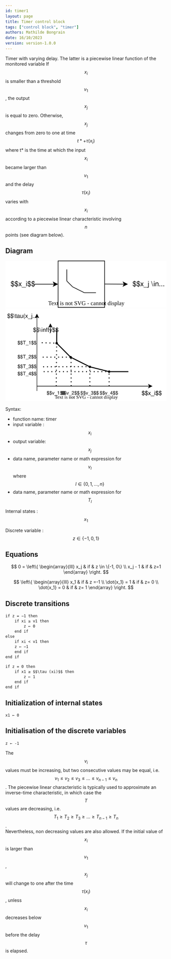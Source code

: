 ```yaml
---
id: timer1
layout: page
title: Timer control block
tags: ["control block", "timer"]
authors: Mathilde Bongrain
date: 16/10/2023
version: version-1.0.0
---
```


Timer with varying delay. The latter is a piecewise linear function of the monitored variable
If $$x_i$$ is smaller than a threshold $$v_1$$, the output $$x_j$$ is equal to zero. Otherwise, $$x_j$$ changes from zero to one at time $$t* + \tau(x_i)$$ where t* is the time at which the input $$x_i$$ became larger than $$v_1$$ and the delay $$\tau (x_i)$$ varies with $$x_i$$ according to a piecewise linear characteristic involving $$n$$ points (see diagram below).

## Diagram

![timer diagram](timer.svg)
![detailed timer diagram](detailedTimer.svg)

Syntax:  

- function name: timer
- input variable : $$x_i$$
- output variable: $$x_j$$
- data name, parameter name or math expression for $$v_l$$ where $$l \in \{0,1, ..., n\}$$
- data name, parameter name or math expression for $$T_l$$

Internal states : $$x_1$$

Discrete variable : $$z \in \{-1,0,1\}$$

## Equations

$$
0 = \left\{
    \begin{array}{lll}
        x_j & if & z \in \{-1, 0\} \\
        x_j - 1 & if & z=1 
    \end{array}
\right.
$$

$$
 \left\{
    \begin{array}{lll}
        x_1 & if & z =-1 \\
        \dot{x_1} = 1 & if & z= 0 \\
        \dot{x_1} = 0 & if & z= 1
    \end{array}
\right.
$$

## Discrete transitions

```
if z = −1 then
    if xi ≥ v1 then
        z ← 0
    end if
else
    if xi < v1 then
    z ← −1
    end if
end if
```

```
if z = 0 then
    if x1 ≥ $$\tau (xi)$$ then
        z ← 1
    end if
end if
```

## Initialization of internal states

```
x1 ← 0
```

## Initialisation of the discrete variables

```
z ← -1
```

The $$v_i$$ values must be increasing, but two consecutive values may be equal, i.e. $$v_1 \leq v_2 \leq v_3 \leq . . . \leq v_{n−1} \leq v_n$$.
The piecewise linear characteristic is typically used to approximate an inverse-time characteristic, in which case the $$T$$ values are decreasing, i.e. $$T_1 \geq T_2 \geq T_3 \geq . . . \geq T_{n−1} \geq T_n$$.  
Nevertheless, non decreasing values are also allowed.
If the initial value of $$x_i$$ is larger than $$v_1$$, $$x_j$$ will change to one after the time $$\tau(x_i)$$, unless $$x_i$$ decreases below $$v_1$$ before the delay $$\tau$$ is elapsed.
